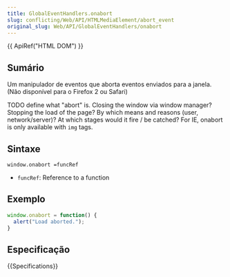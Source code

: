 ```yaml
---
title: GlobalEventHandlers.onabort
slug: conflicting/Web/API/HTMLMediaElement/abort_event
original_slug: Web/API/GlobalEventHandlers/onabort
---
```


{{ ApiRef("HTML DOM") }}

## Sumário

Um manipulador de eventos que aborta eventos enviados para a janela. (Não disponível para o Firefox 2 ou Safari)

TODO define what "abort" is. Closing the window via window manager? Stopping the load of the page? By which means and reasons (user, network/server)? At which stages would it fire / be catched? For IE, onabort is only available with `img` tags.

## Sintaxe

```
window.onabort =funcRef
```

- `funcRef`: Reference to a function

## Exemplo

```js
window.onabort = function() {
  alert("Load aborted.");
}
```

## Especificação

{{Specifications}}

